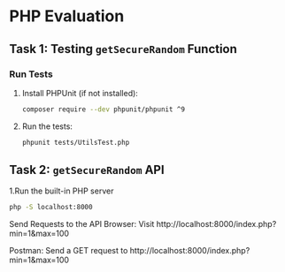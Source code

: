 # PHP Evaluation

## Task 1: Testing `getSecureRandom` Function

### Run Tests

1. Install PHPUnit (if not installed):

   ```bash
   composer require --dev phpunit/phpunit ^9
   ```

2. Run the tests:

   ```bash
   phpunit tests/UtilsTest.php

   ```

## Task 2: `getSecureRandom` API

1.Run the built-in PHP server

```bash
php -S localhost:8000

```

Send Requests to the API
Browser: Visit http://localhost:8000/index.php?min=1&max=100

Postman: Send a GET request to http://localhost:8000/index.php?min=1&max=100
